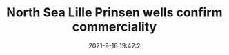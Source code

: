 ---
"title": "North Sea Lille Prinsen wells confirm commerciality"
"date": "2021-9-16 19:42:2"
"feed_name": "OFFSHOREMAG"
"feed_website": "https://www.offshore-mag.com/"
"feed_rss": "https://www.offshore-mag.com/__rss/website-scheduled-content.xml?input=%7B%22sectionAlias%22%3A%22home%22%7D"
"link": "https://www.offshore-mag.com/drilling-completion/article/14210505/north-sea-lille-prinsen-wells-confirm-commerciality"
"file": "_posts/2021-1-1-b82853e2204c0da10f8f7c493b752c6938e2e606.md"
"accident": "0"
"drilling": "0"
---